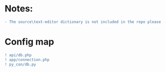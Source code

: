 <h1>Notes:</h1>

```diff
- The source\text-editor dictionary is not included in the repo please download it manually 
```

<h1>Config map</h1>

```diff
! api/db.php
! app/connection.php
! py_con/db.py
```

